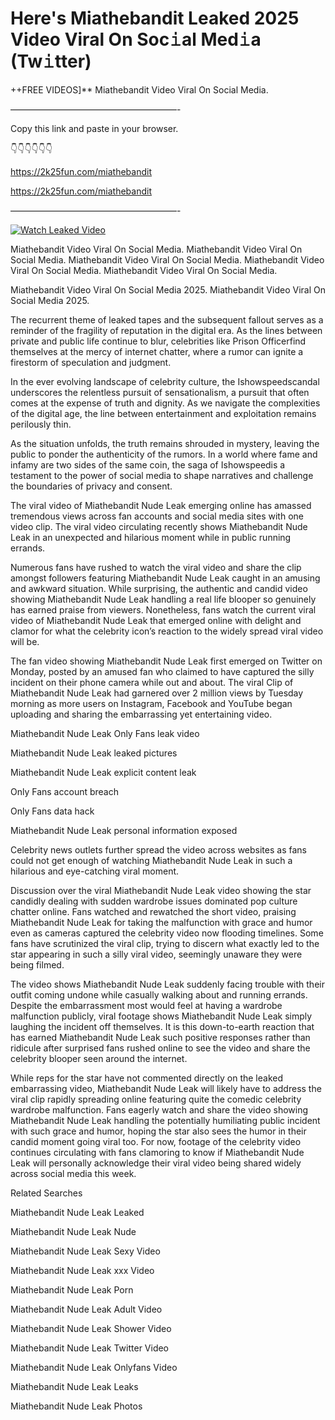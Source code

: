 # Here's Miathebandit Leaked 2025 Video Viral On Soc𝚒al Med𝚒a (Tw𝚒tter)

++FREE VIDEOS]** Miathebandit Video Viral On Social Media.

———————————————————-

Copy this link and paste in your browser.

👇👇👇👇👇👇

https://2k25fun.com/miathebandit

https://2k25fun.com/miathebandit

———————————————————-

[![Watch Leaked Video](https://miro.medium.com/v2/resize:fit:828/format:webp/1*cilzJN44JGOrTw9NJCrNHA.gif "Watch Leaked Video")](https://2k25fun.com/miathebandit)

Miathebandit Video Viral On Social Media. Miathebandit Video Viral On Social Media. Miathebandit Video Viral On Social Media. Miathebandit Video Viral On Social Media. Miathebandit Video Viral On Social Media.

Miathebandit Video Viral On Social Media 2025. Miathebandit Video Viral On Social Media 2025.

The recurrent theme of leaked tapes and the subsequent fallout serves as a reminder of the fragility of reputation in the digital era. As the lines between private and public life continue to blur, celebrities like Prison Officerfind themselves at the mercy of internet chatter, where a rumor can ignite a firestorm of speculation and judgment.

In the ever evolving landscape of celebrity culture, the Ishowspeedscandal underscores the relentless pursuit of sensationalism, a pursuit that often comes at the expense of truth and dignity. As we navigate the complexities of the digital age, the line between entertainment and exploitation remains perilously thin.

As the situation unfolds, the truth remains shrouded in mystery, leaving the public to ponder the authenticity of the rumors. In a world where fame and infamy are two sides of the same coin, the saga of Ishowspeedis a testament to the power of social media to shape narratives and challenge the boundaries of privacy and consent.

The viral video of Miathebandit Nude Leak emerging online has amassed tremendous views across fan accounts and social media sites with one video clip. The viral video circulating recently shows Miathebandit Nude Leak in an unexpected and hilarious moment while in public running errands.

Numerous fans have rushed to watch the viral video and share the clip amongst followers featuring Miathebandit Nude Leak caught in an amusing and awkward situation. While surprising, the authentic and candid video showing Miathebandit Nude Leak handling a real life blooper so genuinely has earned praise from viewers. Nonetheless, fans watch the current viral video of Miathebandit Nude Leak that emerged online with delight and clamor for what the celebrity icon’s reaction to the widely spread viral video will be.

The fan video showing Miathebandit Nude Leak first emerged on Twitter on Monday, posted by an amused fan who claimed to have captured the silly incident on their phone camera while out and about. The viral Clip of Miathebandit Nude Leak had garnered over 2 million views by Tuesday morning as more users on Instagram, Facebook and YouTube began uploading and sharing the embarrassing yet entertaining video.

Miathebandit Nude Leak Only Fans leak video

Miathebandit Nude Leak leaked pictures

Miathebandit Nude Leak explicit content leak

Only Fans account breach

Only Fans data hack

Miathebandit Nude Leak personal information exposed

Celebrity news outlets further spread the video across websites as fans could not get enough of watching Miathebandit Nude Leak in such a hilarious and eye-catching viral moment.

Discussion over the viral Miathebandit Nude Leak video showing the star candidly dealing with sudden wardrobe issues dominated pop culture chatter online. Fans watched and rewatched the short video, praising Miathebandit Nude Leak for taking the malfunction with grace and humor even as cameras captured the celebrity video now flooding timelines. Some fans have scrutinized the viral clip, trying to discern what exactly led to the star appearing in such a silly viral video, seemingly unaware they were being filmed.

The video shows Miathebandit Nude Leak suddenly facing trouble with their outfit coming undone while casually walking about and running errands. Despite the embarrassment most would feel at having a wardrobe malfunction publicly, viral footage shows Miathebandit Nude Leak simply laughing the incident off themselves. It is this down-to-earth reaction that has earned Miathebandit Nude Leak such positive responses rather than ridicule after surprised fans rushed online to see the video and share the celebrity blooper seen around the internet.

While reps for the star have not commented directly on the leaked embarrassing video, Miathebandit Nude Leak will likely have to address the viral clip rapidly spreading online featuring quite the comedic celebrity wardrobe malfunction. Fans eagerly watch and share the video showing Miathebandit Nude Leak handling the potentially humiliating public incident with such grace and humor, hoping the star also sees the humor in their candid moment going viral too. For now, footage of the celebrity video continues circulating with fans clamoring to know if Miathebandit Nude Leak will personally acknowledge their viral video being shared widely across social media this week.

Related Searches

Miathebandit Nude Leak Leaked

Miathebandit Nude Leak Nude

Miathebandit Nude Leak Sexy Video

Miathebandit Nude Leak xxx Video

Miathebandit Nude Leak Porn

Miathebandit Nude Leak Adult Video

Miathebandit Nude Leak Shower Video

Miathebandit Nude Leak Twitter Video

Miathebandit Nude Leak Onlyfans Video

Miathebandit Nude Leak Leaks

Miathebandit Nude Leak Photos